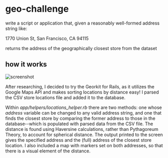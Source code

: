 # geo-challenge
write a script or application that, given a reasonably well-formed address string like:

1770 Union St, San Francisco, CA 94115

returns the address of the geographically closest store from the dataset


## how it works

![screenshot](https://i.imgsafe.org/fb53ac5e40.png)

After researching, I decided to try the Georkit for Rails, as it utilizes the Google Maps API and makes sorting locations by distance easy! 
I parsed the CSV store locations file and added it to the database.

Within *app/helpers/locations_helper.rb* there are two methods: 
one whose *address* variable can be changed to any valid address string, and one that finds the closest store by comparing the former address to those in the database--which is populated with parsed data from the CSV file.
The distance is found using Haversine calculations, rather than Pythagoreum Theory, to account for spherical distance. 
The output printed to the screen gives the specified address and the (full) address of the closest store location. 
I also included a map with markers set on both addresses, so that there is a visual element of the distance. 